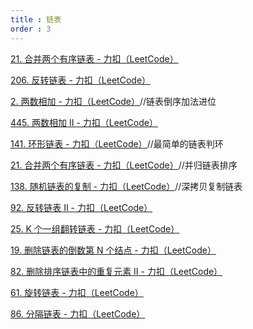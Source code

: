 ```yaml
---
title : 链表
order : 3
---
```


[21. 合并两个有序链表 - 力扣（LeetCode）](https://leetcode.cn/problems/merge-two-sorted-lists/description/?envType=study-plan-v2&envId=programming-skills)

[206. 反转链表 - 力扣（LeetCode）](https://leetcode.cn/problems/reverse-linked-list/?envType=study-plan-v2&envId=programming-skills)

[2. 两数相加 - 力扣（LeetCode）](https://leetcode.cn/problems/add-two-numbers/description/?envType=study-plan-v2&envId=programming-skills)//链表倒序加法进位

[445. 两数相加 II - 力扣（LeetCode）](https://leetcode.cn/problems/add-two-numbers-ii/description/?envType=study-plan-v2&envId=programming-skills)

[141. 环形链表 - 力扣（LeetCode）](https://leetcode.cn/problems/linked-list-cycle/description/?envType=study-plan-v2&envId=top-interview-150)//最简单的链表判环

[21. 合并两个有序链表 - 力扣（LeetCode）](https://leetcode.cn/problems/merge-two-sorted-lists/?envType=study-plan-v2&envId=top-interview-150)//并归链表排序

[138. 随机链表的复制 - 力扣（LeetCode）](https://leetcode.cn/problems/copy-list-with-random-pointer/?envType=study-plan-v2&envId=top-interview-150)//深拷贝复制链表

[92. 反转链表 II - 力扣（LeetCode）](https://leetcode.cn/problems/reverse-linked-list-ii/description/?envType=study-plan-v2&envId=top-interview-150)

[25. K 个一组翻转链表 - 力扣（LeetCode）](https://leetcode.cn/problems/reverse-nodes-in-k-group/?envType=study-plan-v2&envId=top-interview-150)

[19. 删除链表的倒数第 N 个结点 - 力扣（LeetCode）](https://leetcode.cn/problems/remove-nth-node-from-end-of-list/description/?envType=study-plan-v2&envId=top-interview-150)

[82. 删除排序链表中的重复元素 II - 力扣（LeetCode）](https://leetcode.cn/problems/remove-duplicates-from-sorted-list-ii/description/?envType=study-plan-v2&envId=top-interview-150)

[61. 旋转链表 - 力扣（LeetCode）](https://leetcode.cn/problems/rotate-list/description/?envType=study-plan-v2&envId=top-interview-150)

[86. 分隔链表 - 力扣（LeetCode）](https://leetcode.cn/problems/partition-list/description/?envType=study-plan-v2&envId=top-interview-150)